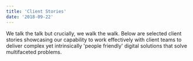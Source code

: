 ```yaml
---
title: 'Client Stories'
date: '2018-09-22'
---
```


We talk the talk but crucially, we walk the walk. Below are selected client stories showcasing our capability to work effectively with client teams to deliver complex yet intrinsically 'people friendly' digital solutions that solve multifaceted problems.
